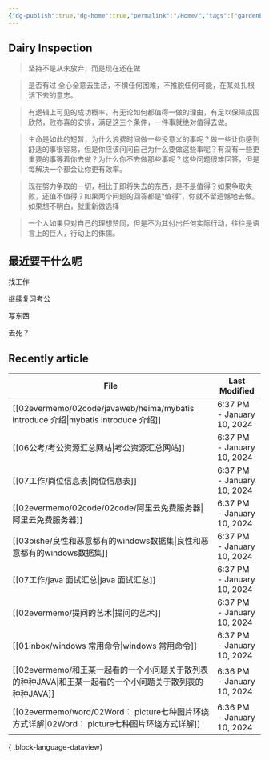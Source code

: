 ```yaml
---
{"dg-publish":true,"dg-home":true,"permalink":"/Home/","tags":["gardenEntry"],"dgPassFrontmatter":true}
---
```


## Dairy Inspection

> 坚持不是从未放弃，而是现在还在做

> 是否有过 全心全意去生活，不惧任何困难，不推脱任何可能，在某处扎根活下去的意志。

> 有逻辑上可见的成功概率，有无论如何都值得一做的理由，有足以保障成固欣然，败亦喜的安排，满足这三个条件，一件事就绝对值得去做。

> 生命是如此的短暂，为什么浪费时间做一些没意义的事呢？做一些让你感到舒适的事很容易，但是你应该问问自己为什么要做这些事呢？有没有一些更重要的事等着你去做？为什么你不去做那些事呢？这些问题很难回答，但是每解决一个都会让你更有效率。

> 现在努力争取的一切，相比于即将失去的东西，是不是值得？如果争取失败，还值不值得？如果两个问题的回答都是“值得”，你就不留遗憾地去做。如果想不明白，就重新做选择

> 一个人如果只对自己的理想赞同，但是不为其付出任何实际行动，往往是语言上的巨人，行动上的侏儒。


##  最近要干什么呢


找工作

继续复习考公

写东西

去死？


## Recently article

| File                                                                              | Last Modified              |
| --------------------------------------------------------------------------------- | -------------------------- |
| [[02evermemo/02code/javaweb/heima/mybatis introduce 介绍\|mybatis introduce 介绍]] | 6:37 PM - January 10, 2024 |
| [[06公考/考公资源汇总网站\|考公资源汇总网站]]                                                    | 6:37 PM - January 10, 2024 |
| [[07工作/岗位信息表\|岗位信息表]]                                                          | 6:37 PM - January 10, 2024 |
| [[02evermemo/02code/02code/阿里云免费服务器\|阿里云免费服务器]]                                | 6:37 PM - January 10, 2024 |
| [[03bishe/良性和恶意都有的windows数据集\|良性和恶意都有的windows数据集]]                             | 6:37 PM - January 10, 2024 |
| [[07工作/java 面试汇总\|java 面试汇总]]                                                  | 6:37 PM - January 10, 2024 |
| [[02evermemo/提问的艺术\|提问的艺术]]                                                    | 6:37 PM - January 10, 2024 |
| [[01inbox/windows 常用命令\|windows 常用命令]]                                         | 6:37 PM - January 10, 2024 |
| [[02evermemo/和王某一起看的一个小问题关于散列表的种种JAVA\|和王某一起看的一个小问题关于散列表的种种JAVA]]              | 6:36 PM - January 10, 2024 |
| [[02evermemo/word/02Word： picture七种图片环绕方式详解\|02Word： picture七种图片环绕方式详解]]       | 6:36 PM - January 10, 2024 |

{ .block-language-dataview}




